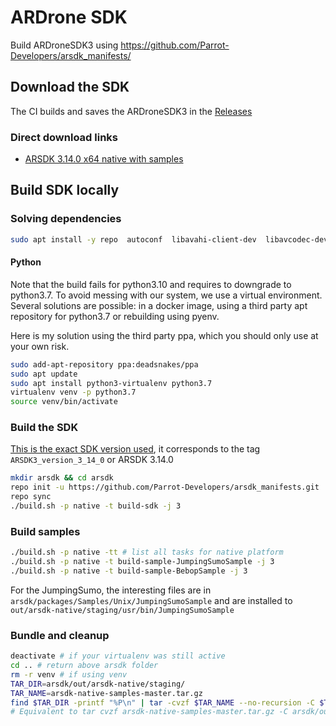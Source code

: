 
# ARDrone SDK

Build ARDroneSDK3 using https://github.com/Parrot-Developers/arsdk_manifests/

## Download the SDK

The CI builds and saves the ARDroneSDK3 in the [Releases](https://github.com/vtalpaert/ardrone-sdk-native/releases)

### Direct download links

- [ARSDK 3.14.0 x64 native with samples](https://github.com/vtalpaert/ardrone-sdk-native/releases/download/arsdk-native-samples-x64-master/arsdk-native-samples-x64-master.tar.gz)

## Build SDK locally

### Solving dependencies

```bash
sudo apt install -y repo  autoconf  libavahi-client-dev  libavcodec-dev  libavformat-dev  libswscale-dev
```

#### Python

Note that the build fails for python3.10 and requires to downgrade to python3.7. To avoid messing with our system, we use a virtual environment.
Several solutions are possible: in a docker image, using a third party apt repository for python3.7 or rebuilding using pyenv.

Here is my solution using the third party ppa, which you should only use at your own risk.
```bash
sudo add-apt-repository ppa:deadsnakes/ppa
sudo apt update
sudo apt install python3-virtualenv python3.7
virtualenv venv -p python3.7
source venv/bin/activate
```

### Build the SDK

[This is the exact SDK version used](https://github.com/Parrot-Developers/arsdk_manifests/tree/4b50e865427e6f2f2f19be1d4c55ab87a03b804a), it corresponds to the tag `ARSDK3_version_3_14_0` or ARSDK 3.14.0

```bash
mkdir arsdk && cd arsdk
repo init -u https://github.com/Parrot-Developers/arsdk_manifests.git
repo sync
./build.sh -p native -t build-sdk -j 3
```

### Build samples

```bash
./build.sh -p native -tt # list all tasks for native platform
./build.sh -p native -t build-sample-JumpingSumoSample -j 3
./build.sh -p native -t build-sample-BebopSample -j 3
```

For the JumpingSumo, the interesting files are in `arsdk/packages/Samples/Unix/JumpingSumoSample` and are installed to `out/arsdk-native/staging/usr/bin/JumpingSumoSample`

### Bundle and cleanup

```bash
deactivate # if your virtualenv was still active
cd .. # return above arsdk folder
rm -r venv # if using venv
TAR_DIR=arsdk/out/arsdk-native/staging/
TAR_NAME=arsdk-native-samples-master.tar.gz
find $TAR_DIR -printf "%P\n" | tar -cvzf $TAR_NAME --no-recursion -C $TAR_DIR -T -
# Equivalent to tar cvzf arsdk-native-samples-master.tar.gz -C arsdk/out/arsdk-native/staging but without a ./ parent directory
```
